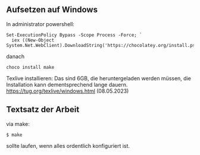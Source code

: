 ## Aufsetzen auf Windows 
In administrator powershell:
```shell
Set-ExecutionPolicy Bypass -Scope Process -Force; `
  iex ((New-Object System.Net.WebClient).DownloadString('https://chocolatey.org/install.ps1'))
  ```
danach
```shell
choco install make
  ```

Texlive installieren:
Das sind 6GB, die heruntergeladen werden müssen, die Installation kann dementsprechend lange dauern.
https://tug.org/texlive/windows.html (08.05.2023)

## Textsatz der Arbeit

via make:
```shell
$ make
```
sollte laufen, wenn alles ordentlich konfiguriert ist.

